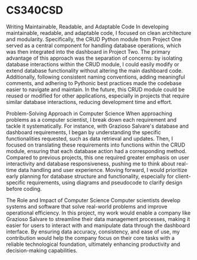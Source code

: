 # CS340CSD

Writing Maintainable, Readable, and Adaptable Code
In developing maintainable, readable, and adaptable code, I focused on clean architecture and modularity. Specifically, the CRUD Python module from Project One served as a central component for handling database operations, which was then integrated into the dashboard in Project Two. The primary advantage of this approach was the separation of concerns: by isolating database interactions within the CRUD module, I could easily modify or extend database functionality without altering the main dashboard code. Additionally, following consistent naming conventions, adding meaningful comments, and adhering to Pythonic best practices made the codebase easier to navigate and maintain. In the future, this CRUD module could be reused or modified for other applications, especially in projects that require similar database interactions, reducing development time and effort.

Problem-Solving Approach in Computer Science
When approaching problems as a computer scientist, I break down each requirement and tackle it systematically. For instance, with Grazioso Salvare's database and dashboard requirements, I began by understanding the specific functionalities requested, such as data retrieval and updates. Then, I focused on translating these requirements into functions within the CRUD module, ensuring that each database action had a corresponding method. Compared to previous projects, this one required greater emphasis on user interactivity and database responsiveness, pushing me to think about real-time data handling and user experience. Moving forward, I would prioritize early planning for database structure and functionality, especially for client-specific requirements, using diagrams and pseudocode to clarify design before coding.

The Role and Impact of Computer Science
Computer scientists develop systems and software that solve real-world problems and improve operational efficiency. In this project, my work would enable a company like Grazioso Salvare to streamline their data management processes, making it easier for users to interact with and manipulate data through the dashboard interface. By ensuring data accuracy, consistency, and ease of use, my contribution would help the company focus on their core tasks with a reliable technological foundation, ultimately enhancing productivity and decision-making capabilities.
